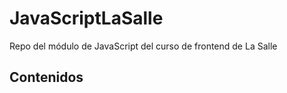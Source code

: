 # JavaScriptLaSalle

Repo del módulo de JavaScript del curso de frontend de La Salle

## Contenidos
